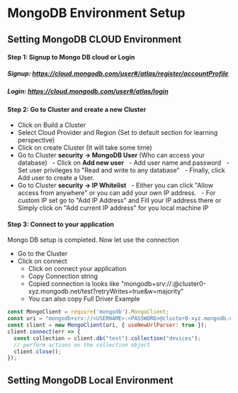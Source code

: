 # MongoDB Environment Setup

## Setting MongoDB CLOUD Environment

#### Step 1: Signup to Mongo DB cloud or Login
##### Signup: https://cloud.mongodb.com/user#/atlas/register/accountProfile
##### Login: https://cloud.mongodb.com/user#/atlas/login

#### Step 2: Go to Cluster and create a new Cluster
- Click on Build a Cluster
- Select Cloud Provider and Region (Set to default section for learning perspective)
- Click on create Cluster (It will take some time)
- Go to Cluster **security -> MongoDB User** (Who can access your database)
  - Click on **Add new user**
  - Add user name and password
  - Set user privileges to "Read and write to any database" 
  - Finally, click Add user to create a User.
- Go to Cluster **security -> IP Whitelist**
  - Either you can click "Allow access from anywhere" or you can add your own IP address.
  - For custom IP set go to "Add IP Address" and Fill your IP address there or Simply click on "Add current IP address" for you local machine IP

#### Step 3: Connect to your application
Mongo DB setup is completed. Now let use the connection
- Go to the Cluster 
- Click on connect
  - Click on connect your application
  - Copy Connection string
  - Copied connection is looks like "mongodb+srv://<USERNAME>:<PASSWORD>@cluster0-xyz.mongodb.net/test?retryWrites=true&w=majority"
  - You can also copy Full Driver Example

```javascript
const MongoClient = require('mongodb').MongoClient;
const uri = "mongodb+srv://<USERNAME>:<PASSWORD>@cluster0-xyz.mongodb.net/test?retryWrites=true&w=majority";
const client = new MongoClient(uri, { useNewUrlParser: true });
client.connect(err => {
  const collection = client.db("test").collection("devices");
  // perform actions on the collection object
  client.close();
});
```
## Setting MongoDB Local Environment
